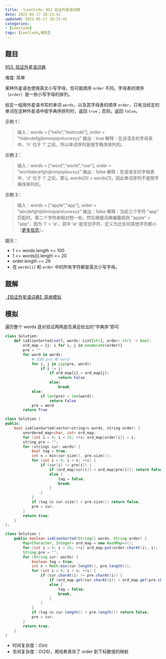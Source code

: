 ```yaml
---
title: 『LeetCode』953 验证外星语词典
date: 2022-05-17 10:23:41
updated: 2022-05-17 10:23:41
categories:
- [LeetCode]
tags: [LeetCode,模拟]
---
```



## 题目

[953. 验证外星语词典]([题目链接](https://leetcode.cn/problems/verifying-an-alien-dictionary/))

难度: 简单

<!--more-->

某种外星语也使用英文小写字母，但可能顺序 `order` 不同。字母表的顺序（`order`）是一些小写字母的排列。

给定一组用外星语书写的单词 `words`，以及其字母表的顺序 `order`，只有当给定的单词在这种外星语中按字典序排列时，返回 `true`；否则，返回 `false`。


示例 1：

> 输入：words = ["hello","leetcode"], order = "hlabcdefgijkmnopqrstuvwxyz"
> 输出：true
> 解释：在该语言的字母表中，'h' 位于 'l' 之前，所以单词序列是按字典序排列的。

示例 2：

> 输入：words = ["word","world","row"], order = "worldabcefghijkmnpqstuvxyz"
> 输出：false
> 解释：在该语言的字母表中，'d' 位于 'l' 之后，那么 words[0] > words[1]，因此单词序列不是按字典序排列的。

示例 3：

> 输入：words = ["apple","app"], order = "abcdefghijklmnopqrstuvwxyz"
> 输出：false
> 解释：当前三个字符 "app" 匹配时，第二个字符串相对短一些，然后根据词典编纂规则 "apple" > "app"，因为 'l' > '∅'，其中 '∅' 是空白字符，定义为比任何其他字符都小（[更多信息](https://baike.baidu.com/item/%E5%AD%97%E5%85%B8%E5%BA%8F)）。

提示：

- 1 <= words.length <= 100
- 1 <= words[i].length <= 20
- order.length == 26
- 在 `words[i]` 和 `order` 中的所有字符都是英文小写字母。

## 题解

[【验证外星语词典】简单模拟](https://leetcode.cn/problems/verifying-an-alien-dictionary/solution/yan-zheng-wai-xing-yu-ci-dian-by-meteord-xewi/)

## 模拟

遍历整个 words 逐对验证两两是否满足给出的“字典序”即可

```Python
class Solution:
    def isAlienSorted(self, words: List[str], order: str) -> bool:
        ord_map = {j: i for i, j in enumerate(order)}
        pre = ""
        for word in words:
            # 比较 pre 和 word
            for i, j in zip(pre, word):
                if i != j:
                    if ord_map[i] > ord_map[j]:
                        return False
                    else:
                        break
            else:
                if len(pre) > len(word):
                    return False
            pre = word
        return True
```

```Cpp
class Solution {
public:
    bool isAlienSorted(vector<string>& words, string order) {
        unordered_map<char, int> ord_map;
        for (int i = 0; i < 26; ++i) ord_map[order[i]] = i;
        string pre = "";
        for (string& cur: words) {
            bool tag = true;
            int n = min(cur.size(), pre.size());
            for (int i = 0; i < n; ++i) {
                if (cur[i] != pre[i]) {
                    if (ord_map[cur[i]] < ord_map[pre[i]]) return false;
                    else {
                        tag = false;
                        break;
                    }
                }
            }
            if (tag && cur.size() < pre.size()) return false;
            pre = cur;
        }
        return true;
    }
};
```

```Java
class Solution {
    public boolean isAlienSorted(String[] words, String order) {
        Map<Character, Integer> ord_map = new HashMap<>();
        for (int i = 0; i < 26; ++i) ord_map.put(order.charAt(i), i);
        String pre = "";
        for (String cur: words) {
            boolean tag = true;
            int n = Math.min(cur.length(), pre.length());
            for (int i = 0; i < n; ++i) {
                if (cur.charAt(i) != pre.charAt(i)) {
                    if (ord_map.get(cur.charAt(i)) < ord_map.get(pre.charAt(i))) return false;
                    else {
                        tag = false;
                        break;
                    }
                }
            }
            if (tag && cur.length() < pre.length()) return false;
            pre = cur;
        }
        return true;
    }
}
```

- 时间复杂度：$O(n)$
- 空间复杂度：$O(26)$，用哈希表存了 order 到下标数值的映射
